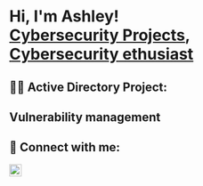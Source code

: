 <h1>Hi, I'm Ashley! <br/><a href="https://github.com/ashleynyasha">Cybersecurity Projects</a>, <a href="https://www.linkedin.com/in/ashley-ndhlovu-15833116b/">Cybersecurity ethusiast</a>

<h2>👨‍💻 Active Directory Project:</h2>

<h2>Vulnerability management</h2>

<h2> 🤳 Connect with me:</h2>

[<img align="left" alt="JoshMadakor | LinkedIn" width="22px" src="https://cdn.jsdelivr.net/npm/simple-icons@v3/icons/linkedin.svg" />][linkedin]

[linkedin]: https://www.linkedin.com/in/ashley-ndhlovu-15833116b/

<!--
**joshmadakor1/joshmadakor1** is a ✨ _special_ ✨ repository because its `README.md` (this file) appears on your GitHub profile.

Here are some ideas to get you started:

- 🔭 I’m currently working on ...
- 🌱 I’m currently learning ...
- 👯 I’m looking to collaborate on ...
- 🤔 I’m looking for help with ...
- 💬 Ask me about ...
- 📫 How to reach me: ...
- 😄 Pronouns: ...
- ⚡ Fun fact: ...
-->
